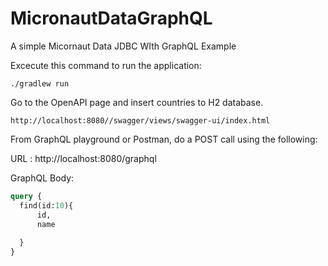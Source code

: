 # MicronautDataGraphQL
A simple Micornaut Data JDBC WIth GraphQL Example


Excecute this command to run the application: 
```
./gradlew run
```
Go to the OpenAPI page and insert countries to H2 database. 
```
http://localhost:8080//swagger/views/swagger-ui/index.html
```

From GraphQL playground or Postman, do a POST call using the following:


URL : http://localhost:8080/graphql

GraphQL Body: 
```graphql
query {
  find(id:10){
      id, 
      name
    
  }
}
```
